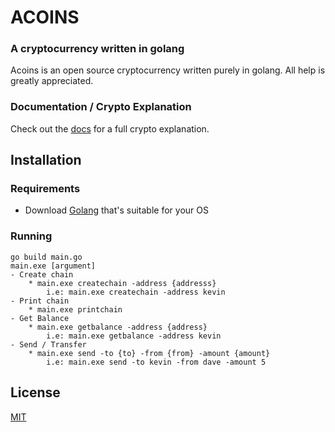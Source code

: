 # ACOINS
### A cryptocurrency written in golang

Acoins is an open source cryptocurrency written purely in golang. All help is greatly appreciated.

### Documentation / Crypto Explanation
 Check out the [docs](https://godoc.org/github.com/chezky/acoin) for a full crypto explanation.


## Installation

### Requirements

 - Download [Golang](https://golang.org/dl/) that's suitable for your OS

### Running
    go build main.go
    main.exe [argument]
    - Create chain
        * main.exe createchain -address {addresss}
            i.e: main.exe createchain -address kevin
    - Print chain
        * main.exe printchain
    - Get Balance
        * main.exe getbalance -address {address}
            i.e: main.exe getbalance -address kevin
    - Send / Transfer
        * main.exe send -to {to} -from {from} -amount {amount}
            i.e: main.exe send -to kevin -from dave -amount 5 

## License
[MIT](https://choosealicense.com/licenses/mit/)
